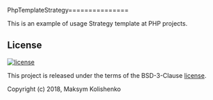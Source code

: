 PhpTemplateStrategy===============

This is an example of usage Strategy template at PHP projects. 



License
-------

[![license](https://img.shields.io/github/license/greeflas/default-project.svg)](LICENSE)

This project is released under the terms of the BSD-3-Clause [license](LICENSE).

Copyright (c) 2018, Maksym Kolishenko
